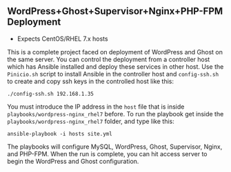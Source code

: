 ## WordPress+Ghost+Supervisor+Nginx+PHP-FPM Deployment

- Expects CentOS/RHEL 7.x hosts

This is a complete project faced on deployment of WordPress and Ghost on the
same server. You can control the deployment from a controller host which has
Ansible installed and deploy these services in other host. Use the `Pinicio.sh`
script to install Ansible in the controller host and `config-ssh.sh` to create
and copy ssh keys in the controlled host like this:

`./config-ssh.sh 192.168.1.35`

You must introduce the IP address in the `host` file that is inside
`playbooks/wordpress-nginx_rhel7` before. To run the playbook get inside the
`playbooks/wordpress-nginx_rhel7` folder, and type like this:

	ansible-playbook -i hosts site.yml

The playbooks will configure MySQL, WordPress, Ghost, Supervisor, Nginx, and PHP-FPM. When the run
is complete, you can hit access server to begin the WordPress and Ghost configuration.
